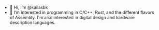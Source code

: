 - 👋 Hi, I’m @kailasbk
- 👀 I’m interested in programming in C/C++, Rust, and the different flavors of Assembly. I'm also interested in digital design and hardware description languages.

<!---
kailasbk/kailasbk is a ✨ special ✨ repository because its `README.md` (this file) appears on your GitHub profile.
You can click the Preview link to take a look at your changes.
--->
